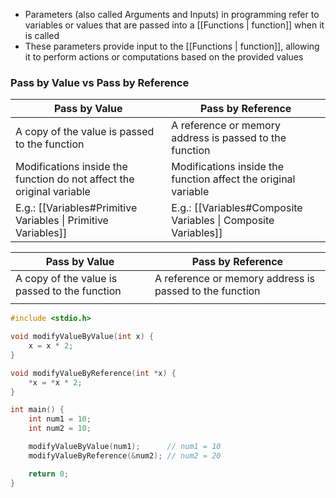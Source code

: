 - Parameters (also called Arguments and Inputs) in programming refer to variables or values that are passed into a [[Functions | function]] when it is called
- These parameters provide input to the [[Functions | function]], allowing it to perform actions or computations based on the provided values

### Pass by Value vs Pass by Reference
| Pass by Value                                                         | Pass by Reference                                              |
| --------------------------------------------------------------------- | -------------------------------------------------------------- |
| A copy of the value is passed to the function                         | A reference or memory address is passed to the function        |
| Modifications inside the function do not affect the original variable | Modifications inside the function affect the original variable |
| E.g.: [[Variables#Primitive Variables \| Primitive Variables]]        | E.g.: [[Variables#Composite Variables \| Composite Variables]] | 

| Pass by Value                                 | Pass by Reference                                       |
| --------------------------------------------- | ------------------------------------------------------- |
| A copy of the value is passed to the function | A reference or memory address is passed to the function |
|                                               |                                                         |

```C
#include <stdio.h>

void modifyValueByValue(int x) {
    x = x * 2;
}

void modifyValueByReference(int *x) {
    *x = *x * 2;
}

int main() {
    int num1 = 10;
    int num2 = 10;

	modifyValueByValue(num1);      // num1 = 10
    modifyValueByReference(&num2); // num2 = 20

    return 0;
}
```